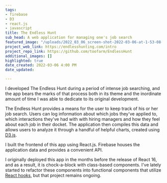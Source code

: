 ```yaml
---
tags:
- firebase
- D3
- react.js
- javascript
title: The Endless Hunt
sub_head: A web application for managing one's job search
featured_image: "/uploads/2022_03_06_screen-shot-2022-03-06-at-1-53-08-pm.png"
project_web_link: https://endlesshunting.com/intro
project_repo_link: https://github.com/toofarm/EndlessHunt
additional_images: []
highlighted: true
date_created: 2022-03-06 4:00 PM
date_updated: 

---
```

I developed The Endless Hunt during a period of intense job searching, and the app bears the marks of that process both in its theme and the inordinate amount of time I was able to dedicate to its original development.

The Endless Hunt provides a means for the user to keep track of his or her job search. Users can log information about which jobs they've applied to, which interactions they've had with with hiring managers and how they feel about each job in their docket. The application then compiles this data and allows users to analyze it through a handful of helpful charts, created using [D3.js](https://d3js.org/). 

I built the frontend of this app using React.js. Firebase houses the application data and provides a convenient API.

I originally deployed this app in the months before the release of React 16, and as a result, it is chock-a-block with class-based components. I've lately started to refactor these components into functional components that utilize [React hooks](https://reactjs.org/docs/hooks-intro.html), but that project remains ongoing.
